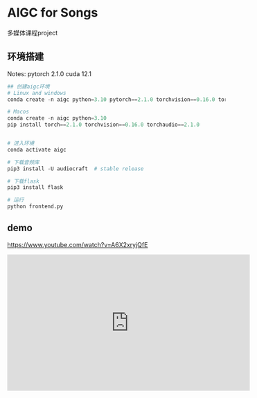 # AIGC for Songs
多媒体课程project
## 环境搭建

Notes: pytorch 2.1.0 cuda 12.1

```python
## 创建aigc环境 
# Linux and windows
conda create -n aigc python=3.10 pytorch==2.1.0 torchvision==0.16.0 torchaudio==2.1.0 pytorch-cuda=12.1 -c pytorch -c nvidia

# Macos
conda create -n aigc python=3.10
pip install torch==2.1.0 torchvision==0.16.0 torchaudio==2.1.0


# 进入环境
conda activate aigc

# 下载音频库
pip3 install -U audiocraft  # stable release

# 下载flask
pip3 install flask

# 运行
python frontend.py
```


## demo

https://www.youtube.com/watch?v=A6X2xryjQfE

<iframe width="560" height="315" src="https://www.youtube.com/embed/A6X2xryjQfE" title="demo" frameborder="0" allow="accelerometer; autoplay; clipboard-write; encrypted-media; gyroscope; picture-in-picture" allowfullscreen></iframe>


